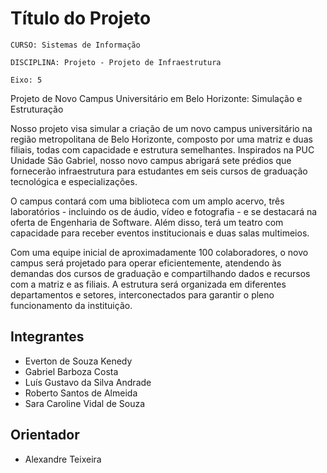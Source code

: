 # Título do Projeto

`CURSO: Sistemas de Informação`

`DISCIPLINA: Projeto - Projeto de Infraestrutura`

`Eixo: 5`

Projeto de Novo Campus Universitário em Belo Horizonte: Simulação e Estruturação

Nosso projeto visa simular a criação de um novo campus universitário na região metropolitana de Belo Horizonte, composto por uma matriz e duas filiais, todas com capacidade e estrutura semelhantes. Inspirados na PUC Unidade São Gabriel, nosso novo campus abrigará sete prédios que fornecerão infraestrutura para estudantes em seis cursos de graduação tecnológica e especializações.

O campus contará com uma biblioteca com um amplo acervo, três laboratórios - incluindo os de áudio, vídeo e fotografia - e se destacará na oferta de Engenharia de Software. Além disso, terá um teatro com capacidade para receber eventos institucionais e duas salas multimeios.

Com uma equipe inicial de aproximadamente 100 colaboradores, o novo campus será projetado para operar eficientemente, atendendo às demandas dos cursos de graduação e compartilhando dados e recursos com a matriz e as filiais. A estrutura será organizada em diferentes departamentos e setores, interconectados para garantir o pleno funcionamento da instituição.

## Integrantes

* Everton de Souza Kenedy 
* Gabriel Barboza Costa 
* Luís Gustavo da Silva Andrade 
* Roberto Santos de Almeida 
* Sara Caroline Vidal de Souza 

## Orientador

* Alexandre Teixeira


